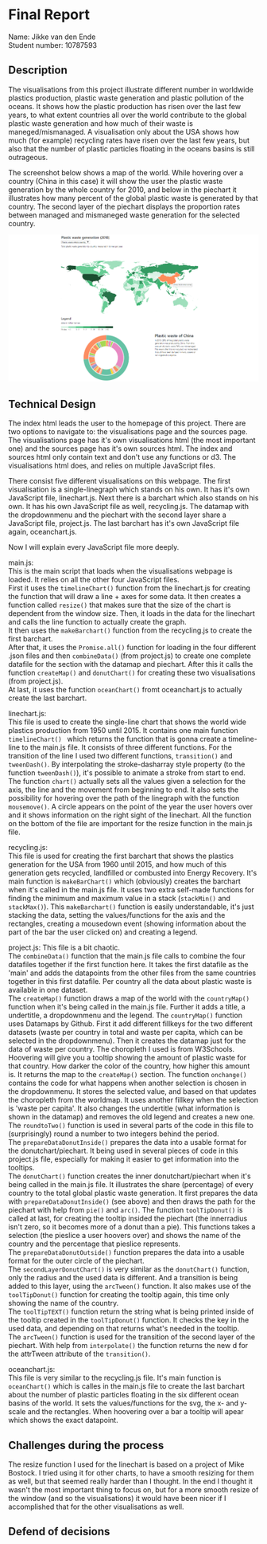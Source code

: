 # Final Report

Name: Jikke van den Ende  
Student number: 10787593

## Description
The visualisations from this project illustrate different number in worldwide plastics production, plastic waste generation and plastic pollution of the oceans. It shows how the plastic production has risen over the last few years, to what extent countries all over the world contribute to the global plastic waste generation and how much of their waste is maneged/mismanaged. A visualisation only about the USA shows how much (for example) recycling rates have risen over the last few years, but also that the number of plastic particles floating in the oceans basins is still outrageous.  

The screenshot below shows a map of the world. While hovering over a country (China in this case) it will show the user the plastic waste generation by the whole country for 2010, and below in the piechart it illustrates how many percent of the global plastic waste is generated by that country. The second layer of the piechart displays the proportion rates between managed and mismaneged waste generation for the selected country.

![alt text](/doc/reportScreenshot.png)  

## Technical Design  

The index html leads the user to the homepage of this project. There are two options to navigate to: the visualisations page and the sources page. The visualisations page has it's own visualisations html (the most important one) and the sources page has it's own sources html. The index and sources html only contain text and don't use any functions or d3. The visualisations html does, and  relies on multiple JavaScript files.  

There consist five different visualisations on this webpage. The first visualisation is a single-linegraph which stands on his own. It has it's own JavaScript file, linechart.js. Next there is a barchart which also stands on his own. It has his own JavaScript file as well, recycling.js. The datamap with the dropdownmenu and the piechart with the second layer share a JavaScript file, project.js. The last barchart has it's own JavaScript file again, oceanchart.js.  

Now I will explain every JavaScript file more deeply.  

main.js:  
This is the main script that loads when the visualisations webpage is loaded. It relies on all the other four JavaScript files.  
First it uses the `timelineChart()` function from the linechart.js for creating the function that will draw a line + axes for some data. It then creates a function called `resize()` that makes sure that the size of the chart is dependent from the window size. Then, it loads in the data for the linechart and calls the line function to actually create the graph.  
It then uses the `makeBarchart()` function from the recycling.js to create the first barchart.  
After that, it uses the `Promise.all()` function for loading in the four different .json files and then `combineData()` (from project.js) to create one complete datafile for the section with the datamap and piechart. After this it calls the function `createMap()` and `donutChart()` for creating these two visualisations (from project.js).  
At last, it uses the function `oceanChart()` fromt oceanchart.js to actually create the last barchart.

linechart.js:  
This file is used to create the single-line chart that shows the world wide plastics production from 1950 until 2015. It contains one main function `timelineChart() ` which returns the function that is gonna create a timeline-line to the main.js file. It consists of three different functions. For the transition of the line I used two different functions, `transition()` and `tweenDash()`. By interpolating the stroke-dasharray style property (to the function `tweenDash()`), it's possible to animate a stroke from start to end. The function `chart()` actually sets all the values given a selection for the axis, the line and the movement from beginning to end. It also sets the possibility for hovering over the path of the linegraph with the function `mousemove()`. A circle appears on the point of the year the user hovers over and it shows information on the right sight of the linechart. All the function on the bottom of the file are important for the resize function in the main.js file.

recycling.js:  
This file is used for creating the first barchart that shows the plastics generation for the USA from 1960 until 2015, and how much of this generation gets recycled, landfilled or combusted into Energy Recovery. It's main function is `makeBarChart()` which (obviously) creates the barchart when it's called in the main.js file. It uses two extra self-made functions for finding the minimum and maximum value in a stack (`stackMin()` and `stackMax()`). This `makeBarchart()` function is easily understandable, it's just stacking the data, setting the values/functions for the axis and the rectangles, creating a mousedown event (showing information about the part of the bar the user clicked on) and creating a legend.

project.js:
This file is a bit chaotic.  
The `combineData()` function that the main.js file calls to combine the four datafiles together if the first function here. It takes the first datafile as the 'main' and adds the datapoints from the other files from the same countries together in this first datafile. Per country all the data about plastic waste is available in one dataset.  
The `createMap()` function draws a map of the world with the `countryMap()` function when it's being called in the main.js file. Further it adds a title, a undertitle, a dropdownmenu and the legend. The `countryMap()` function uses Datamaps by Github. First it add different fillkeys for the two different datasets (waste per country in total and waste per capita,  which can be selected in the dropdownmenu). Then it creates the datamap just for the data of waste per country. The choropleth I used is from W3Schools. Hoovering will give you a tooltip showing the amount of plastic waste for that country. How darker the color of the country, how higher this amount is. It returns the map to the `createMap()` section. The function `onchange()` contains the code for what happens when another selection is chosen in the dropdownmenu. It stores the selected value, and based on that updates the choropleth from the worldmap. It uses another fillkey when the selection is 'waste per capita'. It also changes the undertitle (what information is shown in the datamap) and removes the old legend and creates a new one.  
The `roundtoTwo()` function is used in several parts of the code in this file to (surprisingly) round a number to two integers behind the period.  
The `prepareDataDonutInside()` prepares the data into a usable format for the donutchart/piechart. It being used in several pieces of code in this project.js file, especially for making it easier to get information into the tooltips.  
The `donutChart()` function creates the inner donutchart/piechart when it's being called in the main.js file. It illustrates the share (percentage) of every country to the total global plastic waste generation. It first prepares the data with `prepareDataDonutInside()` (see above) and then draws the path for the piechart with help from `pie()` and `arc()`. The function `toolTipDonut()` is called at last, for creating the tooltip insided the piechart (the innerradius isn't zero, so it becomes more of a donut than a pie). This functions takes a selection (the pieslice a user hoovers over) and shows the name of the country and the percentage that pieslice represents.  
The `prepareDataDonutOutside()` function prepares the data into a usable format for the outer circle of the piechart.  
The `secondLayerDonutChart()` is very similar as the `donutChart()` function, only the radius and the used data is different. And a transition is being added to this layer, using the `arcTween()` function.  It also makes use of the `toolTipDonut()` function for creating the tooltip again, this time only showing the name of the country.  
The `toolTipTEXT()` function return the string what is being printed inside of the tooltip created in the `toolTipDonut()` function. It checks the key in the used data, and depending on that returns what's needed in the tooltip.  
The `arcTween()` function is used for the transition of the second layer of the piechart. With help from `interpolate()` the function returns the new d for the attrTween attribute of the `transition()`.

oceanchart.js:  
This file is very similar to the recycling.js file. It's main function is `oceanChart()` which is calles in the main.js file to create the last barchart about the number of plastic particles floating in the six different ocean basins of the world. It sets the values/functions for the svg, the x- and y-scale and the rectangles. When hoovering over a bar a tooltip will apear which shows the exact datapoint.



## Challenges during the process  
The resize function I used for the linechart is based on a project of Mike Bostock. I tried using it for other charts, to have a smooth resizing for them as well, but that seemed really harder than I thought. In the end I thought it wasn't the most important thing to focus on, but for a more smooth resize of the window (and so the visualisations) it would have been nicer if I accomplished that for the other visualisations as well.

## Defend of decisions

